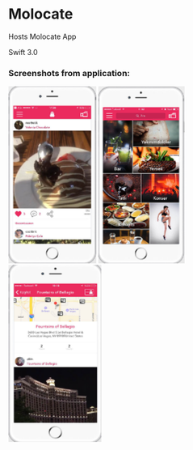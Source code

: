 # Molocate
Hosts Molocate App

Swift 3.0

### Screenshots from application:

<img src= "Images/molocatess1.png" height = "350"> <img src= "Images/molocatess2.png" height = "350"> <img src= "Images/molocatess3.png" height = "350"> 
